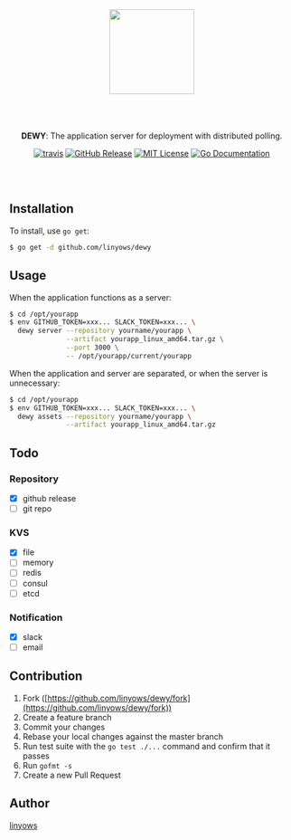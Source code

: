 <p align="center"><br><br>
<img src="https://github.com/linyows/dewy/raw/master/misc/dewy-logo.png" width="150"><br><br><br><br>
</p>

<p align="center">
<strong>DEWY</strong>: The application server for deployment with distributed polling.
</p>

<p align="center">
<a href="https://travis-ci.org/linyows/dewy"><img src="https://img.shields.io/travis/linyows/dewy.svg?style=for-the-badge" alt="travis"></a>
<a href="https://github.com/linyows/dewy/releases"><img src="http://img.shields.io/github/release/linyows/dewy.svg?style=for-the-badge" alt="GitHub Release"></a>
<a href="https://github.com/linyows/dewy/blob/master/LICENSE"><img src="http://img.shields.io/badge/license-MIT-blue.svg?style=for-the-badge" alt="MIT License"></a>
<a href="http://godoc.org/github.com/linyows/dewy"><img src="http://img.shields.io/badge/go-documentation-blue.svg?style=for-the-badge" alt="Go Documentation"></a>
</p><br><br>

Installation
------------

To install, use `go get`:

```sh
$ go get -d github.com/linyows/dewy
```

Usage
-----

When the application functions as a server:

```sh
$ cd /opt/yourapp
$ env GITHUB_TOKEN=xxx... SLACK_TOKEN=xxx... \
  dewy server --repository yourname/yourapp \
              --artifact yourapp_linux_amd64.tar.gz \
              --port 3000 \
              -- /opt/yourapp/current/yourapp
```

When the application and server are separated, or when the server is unnecessary:

```sh
$ cd /opt/yourapp
$ env GITHUB_TOKEN=xxx... SLACK_TOKEN=xxx... \
  dewy assets --repository yourname/yourapp \
              --artifact yourapp_linux_amd64.tar.gz
```

Todo
----

### Repository

- [x] github release
- [ ] git repo

### KVS

- [x] file
- [ ] memory
- [ ] redis
- [ ] consul
- [ ] etcd

### Notification

- [x] slack
- [ ] email

Contribution
------------

1. Fork ([https://github.com/linyows/dewy/fork](https://github.com/linyows/dewy/fork))
1. Create a feature branch
1. Commit your changes
1. Rebase your local changes against the master branch
1. Run test suite with the `go test ./...` command and confirm that it passes
1. Run `gofmt -s`
1. Create a new Pull Request

Author
------

[linyows](https://github.com/linyows)
